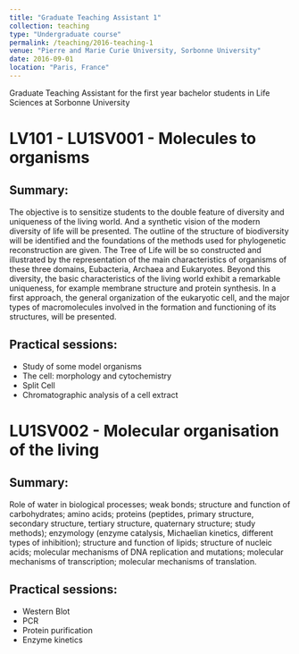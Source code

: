 ```yaml
---
title: "Graduate Teaching Assistant 1"
collection: teaching
type: "Undergraduate course"
permalink: /teaching/2016-teaching-1
venue: "Pierre and Marie Curie University, Sorbonne University"
date: 2016-09-01
location: "Paris, France"
---
```


Graduate Teaching Assistant for the first year bachelor students in Life Sciences at Sorbonne University

# LV101 - LU1SV001 -  Molecules to organisms

## Summary:
 
The objective is to sensitize students to the double feature of diversity and uniqueness of the living world. And a synthetic vision of the modern diversity of life will be presented. The outline of the structure of biodiversity will be identified and the foundations of the methods used for phylogenetic reconstruction are given. The Tree of Life will be so constructed and illustrated by the representation of the main characteristics of organisms of these three domains, Eubacteria, Archaea and Eukaryotes. Beyond this diversity, the basic characteristics of the living world exhibit a remarkable uniqueness, for example membrane structure and protein synthesis. In a first approach, the general organization of the eukaryotic cell, and the major types of macromolecules involved in the formation and functioning of its structures, will be presented.
 
## Practical sessions:

- Study of some model organisms
- The cell: morphology and cytochemistry
- Split Cell
- Chromatographic analysis of a cell extract

# LU1SV002 - Molecular organisation of the living

## Summary:

Role of water in biological processes; weak bonds; structure and function of carbohydrates; amino acids; proteins (peptides, primary structure, secondary structure, tertiary structure, quaternary structure; study methods); enzymology (enzyme catalysis, Michaelian kinetics, different types of inhibition); structure and function of lipids; structure of nucleic acids; molecular mechanisms of DNA replication and mutations; molecular mechanisms of transcription; molecular mechanisms of translation.

## Practical sessions:

- Western Blot
- PCR
- Protein purification
- Enzyme kinetics